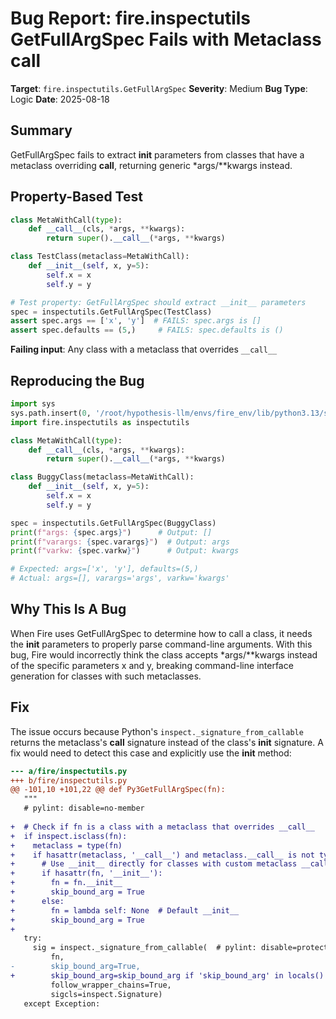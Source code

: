 # Bug Report: fire.inspectutils GetFullArgSpec Fails with Metaclass __call__

**Target**: `fire.inspectutils.GetFullArgSpec`
**Severity**: Medium
**Bug Type**: Logic
**Date**: 2025-08-18

## Summary

GetFullArgSpec fails to extract __init__ parameters from classes that have a metaclass overriding __call__, returning generic *args/**kwargs instead.

## Property-Based Test

```python
class MetaWithCall(type):
    def __call__(cls, *args, **kwargs):
        return super().__call__(*args, **kwargs)

class TestClass(metaclass=MetaWithCall):
    def __init__(self, x, y=5):
        self.x = x
        self.y = y

# Test property: GetFullArgSpec should extract __init__ parameters
spec = inspectutils.GetFullArgSpec(TestClass)
assert spec.args == ['x', 'y']  # FAILS: spec.args is []
assert spec.defaults == (5,)     # FAILS: spec.defaults is ()
```

**Failing input**: Any class with a metaclass that overrides `__call__`

## Reproducing the Bug

```python
import sys
sys.path.insert(0, '/root/hypothesis-llm/envs/fire_env/lib/python3.13/site-packages')
import fire.inspectutils as inspectutils

class MetaWithCall(type):
    def __call__(cls, *args, **kwargs):
        return super().__call__(*args, **kwargs)

class BuggyClass(metaclass=MetaWithCall):
    def __init__(self, x, y=5):
        self.x = x
        self.y = y

spec = inspectutils.GetFullArgSpec(BuggyClass)
print(f"args: {spec.args}")      # Output: []
print(f"varargs: {spec.varargs}")  # Output: args
print(f"varkw: {spec.varkw}")      # Output: kwargs

# Expected: args=['x', 'y'], defaults=(5,)
# Actual: args=[], varargs='args', varkw='kwargs'
```

## Why This Is A Bug

When Fire uses GetFullArgSpec to determine how to call a class, it needs the __init__ parameters to properly parse command-line arguments. With this bug, Fire would incorrectly think the class accepts *args/**kwargs instead of the specific parameters x and y, breaking command-line interface generation for classes with such metaclasses.

## Fix

The issue occurs because Python's `inspect._signature_from_callable` returns the metaclass's __call__ signature instead of the class's __init__ signature. A fix would need to detect this case and explicitly use the __init__ method:

```diff
--- a/fire/inspectutils.py
+++ b/fire/inspectutils.py
@@ -101,10 +101,22 @@ def Py3GetFullArgSpec(fn):
   """
   # pylint: disable=no-member
 
+  # Check if fn is a class with a metaclass that overrides __call__
+  if inspect.isclass(fn):
+    metaclass = type(fn)
+    if hasattr(metaclass, '__call__') and metaclass.__call__ is not type.__call__:
+      # Use __init__ directly for classes with custom metaclass __call__
+      if hasattr(fn, '__init__'):
+        fn = fn.__init__
+        skip_bound_arg = True
+      else:
+        fn = lambda self: None  # Default __init__
+        skip_bound_arg = True
+
   try:
     sig = inspect._signature_from_callable(  # pylint: disable=protected-access  # type: ignore
         fn,
-        skip_bound_arg=True,
+        skip_bound_arg=skip_bound_arg if 'skip_bound_arg' in locals() else True,
         follow_wrapper_chains=True,
         sigcls=inspect.Signature)
   except Exception:
```